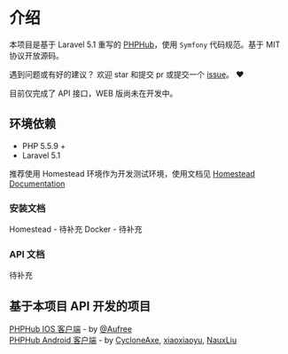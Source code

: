 # 介绍
本项目是基于 Laravel 5.1 重写的 [PHPHub](https://github.com/summerblue/phphub)，使用 `Symfony` 代码规范。基于 MIT 协议开放源码。

遇到问题或有好的建议？ 欢迎 star 和提交 pr 或提交一个 [issue](https://github.com/NauxLiu/phphub-server/issues)。 ❤️ 

目前仅完成了 API 接口，WEB 版尚未在开发中。

## 环境依赖
* PHP 5.5.9 +
* Laravel 5.1

推荐使用 Homestead 环境作为开发测试环境，使用文档见 [Homestead Documentation](http://laravel-china.org/docs/5.0/homestead)

### 安装文档
Homestead - 待补充
Docker - 待补充

### API 文档

待补充

## 基于本项目 API 开发的项目
[PHPHub IOS 客户端](https://github.com/Aufree/phphub-ios) - by [@Aufree](https://github.com/Aufree)  
[PHPHub Android 客户端](https://github.com/Aufree/phphub-ios) - by [CycloneAxe](https://github.com/CycloneAxe), [xiaoxiaoyu](https://github.com/xiaoxiaoyu), [NauxLiu](https://github.com/NauxLiu)  
